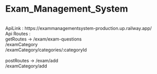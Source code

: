 <h1>Exam_Management_System</h1> <br />
ApiLink : https://exammanagementsystem-production.up.railway.app/  <br />
Api Routes : <br />
getRoutes -> /exam/exam-questions <br />
             /examCategory <br />
             /examCategory/categories/:categoryId 
<br />
<br />
postRoutes -> /exam/add <br />
              /examCategory/add
